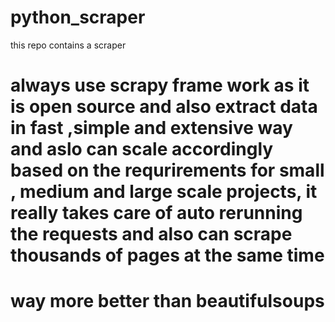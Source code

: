 # python_scraper

this repo contains a scraper

# always use scrapy frame work as it is open source and also extract data in fast ,simple and extensive way and aslo can scale accordingly based on the requrirements for small , medium and large scale projects, it really takes care of auto rerunning the requests and also can scrape thousands of pages at the same time

# way more better than beautifulsoups
